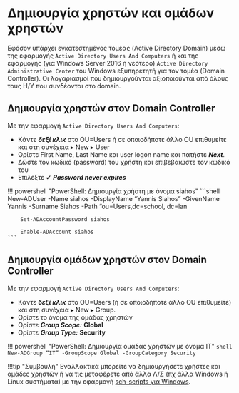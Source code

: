 # Δημιουργία χρηστών και ομάδων χρηστών

Eφόσον υπάρχει εγκατεστημένος τομέας (Active Directory Domain) μέσω της εφαρμογής `Active Directory Users And Computers` ή και της εφαρμογής (για Windows Server 2016 ή νεότερο) `Active Directory Administrative Center` του Windows εξυπηρετητή για τον τομέα (Domain Controller). Οι λογαριασμοί που δημιουργούνται αξιοποιούνται από όλους τους Η/Υ που συνδέονται στο domain.

## Δημιουργία χρηστών στον Domain Controller

Με την εφαρμογή `Active Directory Users And Computers`:

* Kάντε ***δεξί κλικ*** στο OU=Users ή σε οποιοδήποτε άλλο OU επιθυμείτε και στη συνέχεια ▸ New ▸ User
* Ορίστε First Name, Last Name και user logon name και πατήστε ***Next***.
* Δώστε τον κωδικό (password) του χρήστη και επιβεβαιώστε τον κωδικό του
* Επιλέξτε ✔ ***Password never expires***

!!! powershell "PowerShell: Δημιουργία χρήστη με όνομα siahos"
    ```shell
        New-ADUser -Name siahos -DisplayName “Yannis Siahos” -GivenName Yannis -Surname Siahos -Path “ou=Users,dc=school, dc=lan

        Set-ADAccountPassword siahos

        Enable-ADAccount siahos
    ```

## Δημιουργία ομάδων χρηστών στον Domain Controller

Με την εφαρμογή `Active Directory Users And Computers`:

* Kάντε ***δεξί κλικ*** στο OU=Users (ή σε οποιοδήποτε άλλο OU επιθυμείτε) και στη συνέχεια ▸ New ▸ Group.
* Ορίστε το όνομα της ομάδας χρηστών
* Ορίστε ***Group Scope:*** **Global**
* Ορίστε ***Group Type:*** **Security**

!!! powershell "PowerShell: Δημιουργία ομάδας χρηστών με όνομα IT"
    ```shell
        New-ADGroup “IT” -GroupScope Global -GroupCategory Security
    ```

!!!tip "Συμβουλή"
    Εναλλακτικά μπορείτε να δημιουργήσετε χρήστες και ομάδες χρηστών ή να τις μεταφέρετε από άλλα Λ/Σ (πχ άλλα Windows ή Linux συστήματα) με την εφαρμογή [sch-scripts για Windows](../software/sch-scripts.md).
